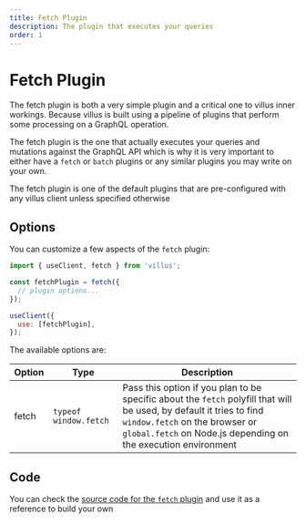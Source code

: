 ```yaml
---
title: Fetch Plugin
description: The plugin that executes your queries
order: 1
---
```


# Fetch Plugin

The fetch plugin is both a very simple plugin and a critical one to villus inner workings. Because villus is built using a pipeline of plugins that perform some processing on a GraphQL operation.

The fetch plugin is the one that actually executes your queries and mutations against the GraphQL API which is why it is very important to either have a `fetch` or `batch` plugins or any similar plugins you may write on your own.

<doc-tip>

The fetch plugin is one of the default plugins that are pre-configured with any villus client unless specified otherwise

</doc-tip>

## Options

You can customize a few aspects of the `fetch` plugin:

```js
import { useClient, fetch } from 'villus';

const fetchPlugin = fetch({
  // plugin options...
});

useClient({
  use: [fetchPlugin],
});
```

The available options are:

| Option | Type                  | Description                                                                                                                                                                                                             |
| ------ | --------------------- | ----------------------------------------------------------------------------------------------------------------------------------------------------------------------------------------------------------------------- |
| fetch  | `typeof window.fetch` | Pass this option if you plan to be specific about the `fetch` polyfill that will be used, by default it tries to find `window.fetch` on the browser or `global.fetch` on Node.js depending on the execution environment |

## Code

You can check the [source code for the `fetch` plugin](https://github.com/logaretm/villus/blob/main/packages/villus/src/fetch.ts) and use it as a reference to build your own
